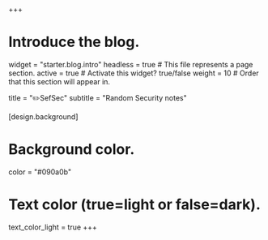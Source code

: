 +++
# Introduce the blog.
widget = "starter.blog.intro"
headless = true  # This file represents a page section.
active = true  # Activate this widget? true/false
weight = 10  # Order that this section will appear in.

title = "✏️SefSec"
subtitle = "Random Security notes"

[design.background]
  # Background color.
  color = "#090a0b"

  # Text color (true=light or false=dark).
  text_color_light = true
+++
